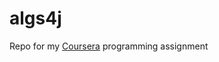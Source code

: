 # algs4j
Repo for my [Coursera](https://class.coursera.org/algs4partI-010/assignment) programming assignment
